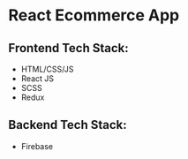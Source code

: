 # React Ecommerce App

## Frontend Tech Stack:
- HTML/CSS/JS
- React JS
- SCSS
- Redux

## Backend Tech Stack:
- Firebase

